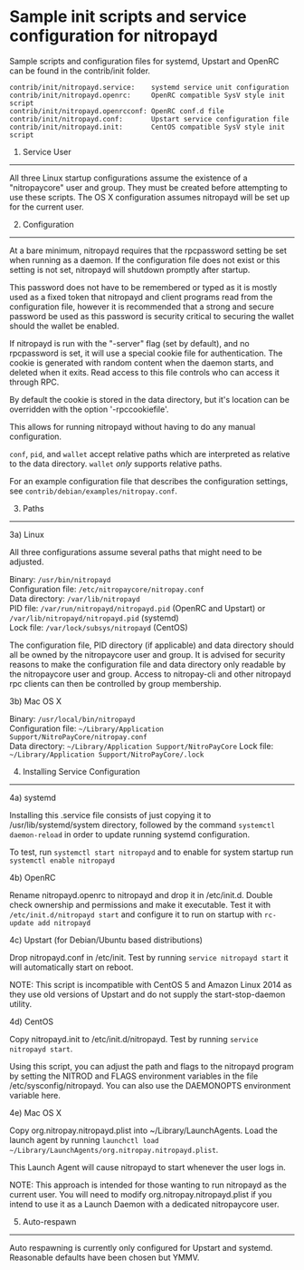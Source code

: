 Sample init scripts and service configuration for nitropayd
==========================================================

Sample scripts and configuration files for systemd, Upstart and OpenRC
can be found in the contrib/init folder.

    contrib/init/nitropayd.service:    systemd service unit configuration
    contrib/init/nitropayd.openrc:     OpenRC compatible SysV style init script
    contrib/init/nitropayd.openrcconf: OpenRC conf.d file
    contrib/init/nitropayd.conf:       Upstart service configuration file
    contrib/init/nitropayd.init:       CentOS compatible SysV style init script

1. Service User
---------------------------------

All three Linux startup configurations assume the existence of a "nitropaycore" user
and group.  They must be created before attempting to use these scripts.
The OS X configuration assumes nitropayd will be set up for the current user.

2. Configuration
---------------------------------

At a bare minimum, nitropayd requires that the rpcpassword setting be set
when running as a daemon.  If the configuration file does not exist or this
setting is not set, nitropayd will shutdown promptly after startup.

This password does not have to be remembered or typed as it is mostly used
as a fixed token that nitropayd and client programs read from the configuration
file, however it is recommended that a strong and secure password be used
as this password is security critical to securing the wallet should the
wallet be enabled.

If nitropayd is run with the "-server" flag (set by default), and no rpcpassword is set,
it will use a special cookie file for authentication. The cookie is generated with random
content when the daemon starts, and deleted when it exits. Read access to this file
controls who can access it through RPC.

By default the cookie is stored in the data directory, but it's location can be overridden
with the option '-rpccookiefile'.

This allows for running nitropayd without having to do any manual configuration.

`conf`, `pid`, and `wallet` accept relative paths which are interpreted as
relative to the data directory. `wallet` *only* supports relative paths.

For an example configuration file that describes the configuration settings,
see `contrib/debian/examples/nitropay.conf`.

3. Paths
---------------------------------

3a) Linux

All three configurations assume several paths that might need to be adjusted.

Binary:              `/usr/bin/nitropayd`  
Configuration file:  `/etc/nitropaycore/nitropay.conf`  
Data directory:      `/var/lib/nitropayd`  
PID file:            `/var/run/nitropayd/nitropayd.pid` (OpenRC and Upstart) or `/var/lib/nitropayd/nitropayd.pid` (systemd)  
Lock file:           `/var/lock/subsys/nitropayd` (CentOS)  

The configuration file, PID directory (if applicable) and data directory
should all be owned by the nitropaycore user and group.  It is advised for security
reasons to make the configuration file and data directory only readable by the
nitropaycore user and group.  Access to nitropay-cli and other nitropayd rpc clients
can then be controlled by group membership.

3b) Mac OS X

Binary:              `/usr/local/bin/nitropayd`  
Configuration file:  `~/Library/Application Support/NitroPayCore/nitropay.conf`  
Data directory:      `~/Library/Application Support/NitroPayCore`
Lock file:           `~/Library/Application Support/NitroPayCore/.lock`

4. Installing Service Configuration
-----------------------------------

4a) systemd

Installing this .service file consists of just copying it to
/usr/lib/systemd/system directory, followed by the command
`systemctl daemon-reload` in order to update running systemd configuration.

To test, run `systemctl start nitropayd` and to enable for system startup run
`systemctl enable nitropayd`

4b) OpenRC

Rename nitropayd.openrc to nitropayd and drop it in /etc/init.d.  Double
check ownership and permissions and make it executable.  Test it with
`/etc/init.d/nitropayd start` and configure it to run on startup with
`rc-update add nitropayd`

4c) Upstart (for Debian/Ubuntu based distributions)

Drop nitropayd.conf in /etc/init.  Test by running `service nitropayd start`
it will automatically start on reboot.

NOTE: This script is incompatible with CentOS 5 and Amazon Linux 2014 as they
use old versions of Upstart and do not supply the start-stop-daemon utility.

4d) CentOS

Copy nitropayd.init to /etc/init.d/nitropayd. Test by running `service nitropayd start`.

Using this script, you can adjust the path and flags to the nitropayd program by
setting the NITROD and FLAGS environment variables in the file
/etc/sysconfig/nitropayd. You can also use the DAEMONOPTS environment variable here.

4e) Mac OS X

Copy org.nitropay.nitropayd.plist into ~/Library/LaunchAgents. Load the launch agent by
running `launchctl load ~/Library/LaunchAgents/org.nitropay.nitropayd.plist`.

This Launch Agent will cause nitropayd to start whenever the user logs in.

NOTE: This approach is intended for those wanting to run nitropayd as the current user.
You will need to modify org.nitropay.nitropayd.plist if you intend to use it as a
Launch Daemon with a dedicated nitropaycore user.

5. Auto-respawn
-----------------------------------

Auto respawning is currently only configured for Upstart and systemd.
Reasonable defaults have been chosen but YMMV.
